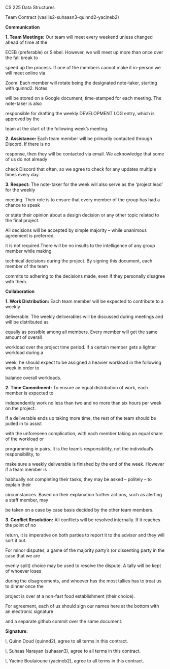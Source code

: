 ﻿

CS 225 Data Structures

Team Contract (vasilis2-suhaasn3-quinnd2-yacineb2)

**Communication**

**1. Team Meetings:** Our team will meet every weekend unless changed ahead of time at the

ECEB (preferable) or Siebel. However, we will meet up more than once over the fall break to

speed up the process. If one of the members cannot make it in-person we will meet online via

Zoom. Each member will rotate being the designated note-taker, starting with quinnd2. Notes

will be stored on a Google document, time-stamped for each meeting. The note-taker is also

responsible for drafting the weekly DEVELOPMENT LOG entry, which is approved by the

team at the start of the following week’s meeting.

**2. Assistance:** Each team member will be primarily contacted through Discord. If there is no

response, then they will be contacted via email. We acknowledge that some of us do not already

check Discord that often, so we agree to check for any updates multiple times every day.

**3. Respect:** The note-taker for the week will also serve as the ‘project lead’ for the weekly

meeting. Their role is to ensure that every member of the group has had a chance to speak

or state their opinion about a design decision or any other topic related to the final project.

All decisions will be accepted by simple majority – while unanimous agreement is preferred,

it is not required.There will be no insults to the intelligence of any group member while making

technical decisions during the project. By signing this document, each member of the team

commits to adhering to the decisions made, even if they personally disagree with them.

**Collaboration**

**1. Work Distribution:** Each team member will be expected to contribute to a weekly

deliverable. The weekly deliverables will be discussed during meetings and will be distributed as

equally as possible among all members. Every member will get the same amount of overall

workload over the project time period. If a certain member gets a lighter workload during a

week, he should expect to be assigned a heavier workload in the following week in order to

balance overall workloads.

**2. Time Commitment:** To ensure an equal distribution of work, each member is expected to

independently work no less than two and no more than six hours per week on the project.

If a deliverable ends up taking more time, the rest of the team should be pulled in to assist

with the unforeseen complication, with each member taking an equal share of the workload or

programming in pairs. It is the team’s responsibility, not the individual’s responsibility, to

make sure a weekly deliverable is finished by the end of the week. However if a team member is

habitually not completing their tasks, they may be asked – politely – to explain their





circumstances. Based on their explanation further actions, such as alerting a staff member, may

be taken on a case by case basis decided by the other team members.

**3. Conflict Resolution:** All conflicts will be resolved internally. If it reaches the point of no

return, it is imperative on both parties to report it to the advisor and they will sort it out.

For minor disputes, a game of the majority party’s (or dissenting party in the case that we are

evenly split) choice may be used to resolve the dispute. A tally will be kept of whoever loses

during the disagreements, and whoever has the most tallies has to treat us to dinner once the

project is over at a non-fast food establishment (their choice).

For agreement, each of us should sign our names here at the bottom with an electronic signature

and a separate github commit over the same document.

**Signature:**

I, Quinn Doud (quinnd2), agree to all terms in this contract.

I, Suhaas Narayan (suhaasn3), agree to all terms in this contract.

I, Yacine Boulaioune (yacineb2), agree to all terms in this contract.
